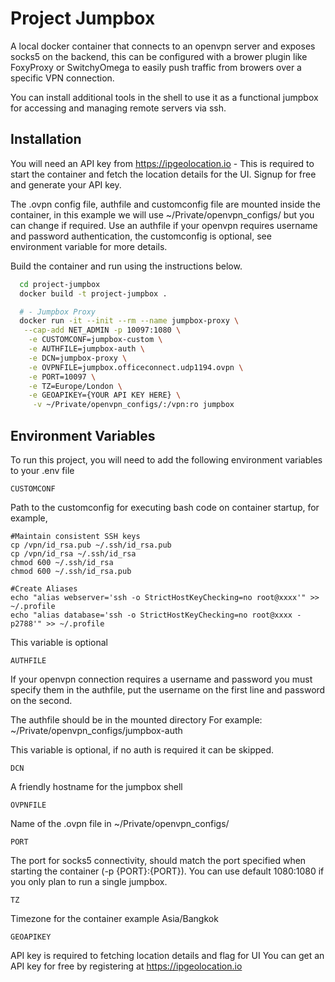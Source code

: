 
# Project Jumpbox

A local docker container that connects to an openvpn server and exposes socks5 on the backend, this can be configured with a brower plugin like FoxyProxy or SwitchyOmega to easily push traffic from browers over a specific VPN connection.
 
You can install additional tools in the shell to use it as a functional jumpbox for accessing and managing remote servers via ssh.





## Installation

You will need an API key from https://ipgeolocation.io - This is required to start the container and fetch the location details for the UI. Signup for free and generate your API key.

The .ovpn config file, authfile and customconfig file are mounted inside the container, in this example we will use ~/Private/openvpn_configs/ but you can change if required. Use an authfile if your openvpn requires username and password authentication, the customconfig is optional, see environment variable for more details.

Build the container and run using the instructions below. 

```bash
  cd project-jumpbox
  docker build -t project-jumpbox .

  # - Jumpbox Proxy
  docker run -it --init --rm --name jumpbox-proxy \
   --cap-add NET_ADMIN -p 10097:1080 \
    -e CUSTOMCONF=jumpbox-custom \
    -e AUTHFILE=jumpbox-auth \
    -e DCN=jumpbox-proxy \
    -e OVPNFILE=jumpbox.officeconnect.udp1194.ovpn \
    -e PORT=10097 \
    -e TZ=Europe/London \
    -e GEOAPIKEY={YOUR API KEY HERE} \
     -v ~/Private/openvpn_configs/:/vpn:ro jumpbox
```



## Environment Variables

To run this project, you will need to add the following environment variables to your .env file

`CUSTOMCONF`

Path to the customconfig for executing bash code on container startup, for example,

```
#Maintain consistent SSH keys
cp /vpn/id_rsa.pub ~/.ssh/id_rsa.pub
cp /vpn/id_rsa ~/.ssh/id_rsa
chmod 600 ~/.ssh/id_rsa
chmod 600 ~/.ssh/id_rsa.pub

#Create Aliases
echo "alias webserver='ssh -o StrictHostKeyChecking=no root@xxxx'" >> ~/.profile
echo "alias database='ssh -o StrictHostKeyChecking=no root@xxxx -p2788'" >> ~/.profile
```

This variable is optional

`AUTHFILE`

If your openvpn connection requires a username and password you must specify them in the authfile, put the username on the first line and password on the second.

The authfile should be in the mounted directory
For example: ~/Private/openvpn_configs/jumpbox-auth

This variable is optional, if no auth is required it can be skipped.

`DCN`

A friendly hostname for the jumpbox shell

`OVPNFILE`

Name of the .ovpn file in ~/Private/openvpn_configs/

`PORT`

The port for socks5 connectivity, should match the port specified when starting the container (-p {PORT}:{PORT}). You can use default 1080:1080 if you only plan to run a single jumpbox.

`TZ`

Timezone for the container example Asia/Bangkok

`GEOAPIKEY`

API key is required to fetching location details and flag for UI
You can get an API key for free by registering at https://ipgeolocation.io
